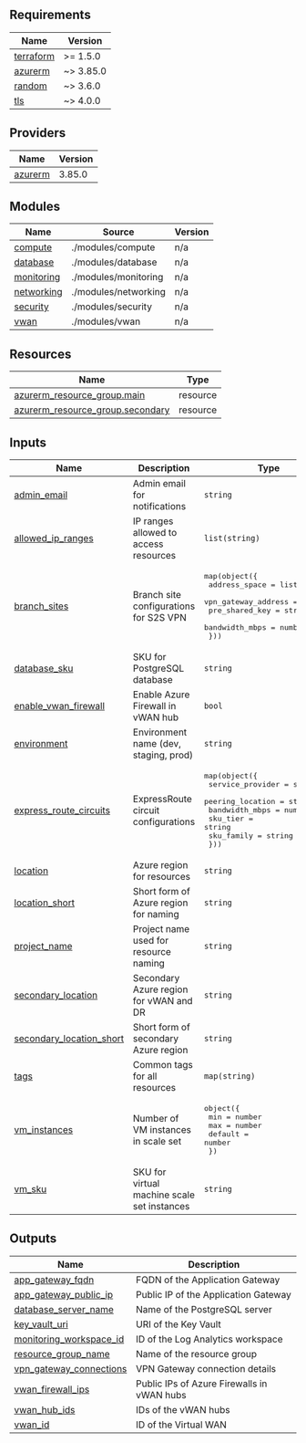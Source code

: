 <!-- BEGIN_TF_DOCS -->
## Requirements

| Name | Version |
|------|---------|
| <a name="requirement_terraform"></a> [terraform](#requirement\_terraform) | >= 1.5.0 |
| <a name="requirement_azurerm"></a> [azurerm](#requirement\_azurerm) | ~> 3.85.0 |
| <a name="requirement_random"></a> [random](#requirement\_random) | ~> 3.6.0 |
| <a name="requirement_tls"></a> [tls](#requirement\_tls) | ~> 4.0.0 |

## Providers

| Name | Version |
|------|---------|
| <a name="provider_azurerm"></a> [azurerm](#provider\_azurerm) | 3.85.0 |

## Modules

| Name | Source | Version |
|------|--------|---------|
| <a name="module_compute"></a> [compute](#module\_compute) | ./modules/compute | n/a |
| <a name="module_database"></a> [database](#module\_database) | ./modules/database | n/a |
| <a name="module_monitoring"></a> [monitoring](#module\_monitoring) | ./modules/monitoring | n/a |
| <a name="module_networking"></a> [networking](#module\_networking) | ./modules/networking | n/a |
| <a name="module_security"></a> [security](#module\_security) | ./modules/security | n/a |
| <a name="module_vwan"></a> [vwan](#module\_vwan) | ./modules/vwan | n/a |

## Resources

| Name | Type |
|------|------|
| [azurerm_resource_group.main](https://registry.terraform.io/providers/hashicorp/azurerm/latest/docs/resources/resource_group) | resource |
| [azurerm_resource_group.secondary](https://registry.terraform.io/providers/hashicorp/azurerm/latest/docs/resources/resource_group) | resource |

## Inputs

| Name | Description | Type | Default | Required |
|------|-------------|------|---------|:--------:|
| <a name="input_admin_email"></a> [admin\_email](#input\_admin\_email) | Admin email for notifications | `string` | n/a | yes |
| <a name="input_allowed_ip_ranges"></a> [allowed\_ip\_ranges](#input\_allowed\_ip\_ranges) | IP ranges allowed to access resources | `list(string)` | `[]` | no |
| <a name="input_branch_sites"></a> [branch\_sites](#input\_branch\_sites) | Branch site configurations for S2S VPN | <pre>map(object({<br/>    address_space = list(string)<br/>    vpn_gateway_address = string<br/>    pre_shared_key = string<br/>    bandwidth_mbps = number<br/>  }))</pre> | `{}` | no |
| <a name="input_database_sku"></a> [database\_sku](#input\_database\_sku) | SKU for PostgreSQL database | `string` | `"GP_Standard_D2s_v3"` | no |
| <a name="input_enable_vwan_firewall"></a> [enable\_vwan\_firewall](#input\_enable\_vwan\_firewall) | Enable Azure Firewall in vWAN hub | `bool` | `true` | no |
| <a name="input_environment"></a> [environment](#input\_environment) | Environment name (dev, staging, prod) | `string` | n/a | yes |
| <a name="input_express_route_circuits"></a> [express\_route\_circuits](#input\_express\_route\_circuits) | ExpressRoute circuit configurations | <pre>map(object({<br/>    service_provider = string<br/>    peering_location = string<br/>    bandwidth_mbps = number<br/>    sku_tier = string<br/>    sku_family = string<br/>  }))</pre> | `{}` | no |
| <a name="input_location"></a> [location](#input\_location) | Azure region for resources | `string` | `"eastus2"` | no |
| <a name="input_location_short"></a> [location\_short](#input\_location\_short) | Short form of Azure region for naming | `string` | `"eus2"` | no |
| <a name="input_project_name"></a> [project\_name](#input\_project\_name) | Project name used for resource naming | `string` | n/a | yes |
| <a name="input_secondary_location"></a> [secondary\_location](#input\_secondary\_location) | Secondary Azure region for vWAN and DR | `string` | `"westus2"` | no |
| <a name="input_secondary_location_short"></a> [secondary\_location\_short](#input\_secondary\_location\_short) | Short form of secondary Azure region | `string` | `"wus2"` | no |
| <a name="input_tags"></a> [tags](#input\_tags) | Common tags for all resources | `map(string)` | `{}` | no |
| <a name="input_vm_instances"></a> [vm\_instances](#input\_vm\_instances) | Number of VM instances in scale set | <pre>object({<br/>    min     = number<br/>    max     = number<br/>    default = number<br/>  })</pre> | <pre>{<br/>  "default": 3,<br/>  "max": 10,<br/>  "min": 2<br/>}</pre> | no |
| <a name="input_vm_sku"></a> [vm\_sku](#input\_vm\_sku) | SKU for virtual machine scale set instances | `string` | `"Standard_B2ms"` | no |

## Outputs

| Name | Description |
|------|-------------|
| <a name="output_app_gateway_fqdn"></a> [app\_gateway\_fqdn](#output\_app\_gateway\_fqdn) | FQDN of the Application Gateway |
| <a name="output_app_gateway_public_ip"></a> [app\_gateway\_public\_ip](#output\_app\_gateway\_public\_ip) | Public IP of the Application Gateway |
| <a name="output_database_server_name"></a> [database\_server\_name](#output\_database\_server\_name) | Name of the PostgreSQL server |
| <a name="output_key_vault_uri"></a> [key\_vault\_uri](#output\_key\_vault\_uri) | URI of the Key Vault |
| <a name="output_monitoring_workspace_id"></a> [monitoring\_workspace\_id](#output\_monitoring\_workspace\_id) | ID of the Log Analytics workspace |
| <a name="output_resource_group_name"></a> [resource\_group\_name](#output\_resource\_group\_name) | Name of the resource group |
| <a name="output_vpn_gateway_connections"></a> [vpn\_gateway\_connections](#output\_vpn\_gateway\_connections) | VPN Gateway connection details |
| <a name="output_vwan_firewall_ips"></a> [vwan\_firewall\_ips](#output\_vwan\_firewall\_ips) | Public IPs of Azure Firewalls in vWAN hubs |
| <a name="output_vwan_hub_ids"></a> [vwan\_hub\_ids](#output\_vwan\_hub\_ids) | IDs of the vWAN hubs |
| <a name="output_vwan_id"></a> [vwan\_id](#output\_vwan\_id) | ID of the Virtual WAN |
<!-- END_TF_DOCS -->